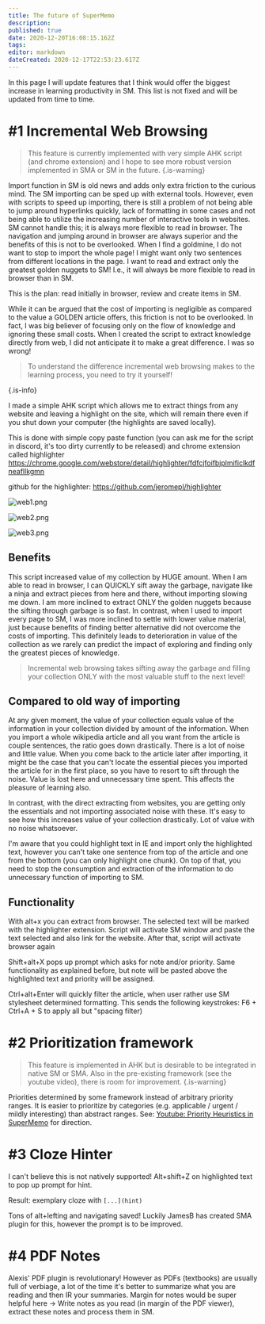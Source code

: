 ```yaml
---
title: The future of SuperMemo
description: 
published: true
date: 2020-12-20T16:08:15.162Z
tags: 
editor: markdown
dateCreated: 2020-12-17T22:53:23.617Z
---
```


In this page I will update features that I think would offer the biggest increase in learning productivity in SM. This list is not fixed and will be updated from time to time.

# #1 Incremental Web Browsing

> This feature is currently implemented with very simple AHK script (and chrome extension) and I hope to see more robust version implemented in SMA or SM in the future.
{.is-warning}


Import function in SM is old news and adds only extra friction to the curious mind. The SM importing can be sped up with external tools. However, even with scripts to speed up importing, there is still a problem of not being able to jump around hyperlinks quickly, lack of formatting in some cases and not being able to utilize the increasing number of interactive tools in websites. SM cannot handle this; it is always more flexible to read in browser. The navigation and jumping around in browser are always superior and the benefits of this is not to be overlooked. When I find a goldmine, I do not want to stop to import the whole page! I might want only two sentences from different locations in the page. I want to read and extract only the greatest golden nuggets to SM! I.e., it will always be more flexible to read in browser than in SM.

This is the plan: read initially in browser, review and create items in SM.

While it can be argued that the cost of importing is negligible as compared to the value a GOLDEN article offers, this friction is not to be overlooked. In fact, I was big believer of focusing only on the flow of knowledge and ignoring these small costs. When I created the script to extract knowledge directly from web, I did not anticipate it to make a great difference. I was so wrong! 

> To understand the difference incremental web browsing makes to the learning process, you need to try it yourself!
> 
{.is-info}

I made a simple AHK script which allows me to extract things from any website and leaving a highlight on the site, which will remain there even if you shut down your computer (the highlights are saved locally). 

This is done with simple copy paste function (you can ask me for the script in discord, it's too dirty currently to be released) and chrome extension called highlighter https://chrome.google.com/webstore/detail/highlighter/fdfcjfoifbjplmificlkdfneafllkgmn

github for the highlighter: https://github.com/jeromepl/highlighter

![web1.png](/blogs/naess/futureofsm/web1.png)

![web2.png](/blogs/naess/futureofsm/web2.png)

![web3.png](/blogs/naess/futureofsm/web3.png)

## Benefits
This script increased value of my collection by HUGE amount. When I am able to read in browser, I can QUICKLY sift away the garbage, navigate like a ninja and extract pieces from here and there, without importing slowing me down. I am more inclined to extract ONLY the golden nuggets because the sifting through garbage is so fast. In contrast, when I used to import every page to SM, I was more inclined to settle with lower value material, just because benefits of finding better alternative did not overcome the costs of importing. This definitely leads to deterioration in value of the collection as we rarely can predict the impact of exploring and finding only the greatest pieces of knowledge.

> Incremental web browsing takes sifting away the garbage and filling your collection ONLY with the most valuable stuff to the next level!

## Compared to old way of importing

At any given moment, the value of your collection equals value of the information in your collection divided by amount of the information. When you import a whole wikipedia article and all you want from the article is couple sentences, the ratio goes down drastically. There is a lot of noise and little value. When you come back to the article later after importing, it might be the case that you can't locate the essential pieces you imported the article for in the first place, so you have to resort to sift through the noise. Value is lost here and unnecessary time spent. This affects the pleasure of learning also. 

In contrast, with the direct extracting from websites, you are getting only the essentials and not importing associated noise with these. It's easy to see how this increases value of your collection drastically. Lot of value with no noise whatsoever. 

I'm aware that you could highlight text in IE and import only the highlighted text, however you can't take one sentence from top of the article and one from the bottom (you can only highlight one chunk). On top of that, you need to stop the consumption and extraction of the information to do unnecessary function of importing to SM.

## Functionality
With alt+x you can extract from browser. The selected text will be marked with the highlighter extension. Script will activate SM window and paste the text selected and also link for the website. After that, script will activate browser again

Shift+alt+X pops up prompt which asks for note and/or priority. Same functionality as explained before, but note will be pasted above the highlighted text and priority will be assigned.

Ctrl+alt+Enter will quickly filter the article, when user rather use SM stylesheet determined formatting. 
This sends the following keystrokes: F6 + Ctrl+A + S to apply all but "spacing filter)

# #2 Prioritization framework
> This feature is implemented in AHK but is desirable to be integrated in native SM or SMA. Also in the pre-existing framework (see the youtube video), there is room for improvement.
{.is-warning}

Priorities determined by some framework instead of arbitrary priority ranges. It is easier to prioritize by categories (e.g. applicable / urgent / mildly interesting) than abstract ranges. See: [Youtube: Priority Heuristics in SuperMemo](https://youtu.be/OwV5HPKMrbg) for direction.

# #3 Cloze Hinter
I can't believe this is not natively supported! Alt+shift+Z on highlighted text to pop up prompt for hint.

Result: exemplary cloze with `[...](hint)`

Tons of alt+lefting and navigating saved! Luckily JamesB has created SMA plugin for this, however the prompt is to be improved.

# #4 PDF Notes
Alexis' PDF plugin is revolutionary! However as PDFs (textbooks) are usually full of verbiage, a lot of the time it's better to summarize what you are reading and then IR your summaries. Margin for notes would be super helpful here -> Write notes as you read (in margin of the PDF viewer), extract these notes and process them in SM.